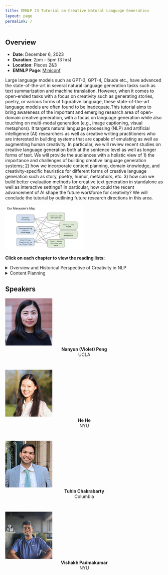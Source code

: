 ```yaml
---
title: EMNLP 23 Tutorial on Creative Natural Language Generation
layout: page
permalink: /
---
```


## Overview

- **Date**: December 6, 2023
- **Duration**: 2pm - 5pm (3 hrs)
- **Location**: Pisces 2&3
- **EMNLP Page**: [Miniconf](https://virtual2023.emnlp.org/tutorial_t6.html)

Large language models such as GPT-3, GPT-4, Claude etc., have advanced the state-of-the-art in several natural language generation tasks such as text summarization and machine translation. However, when it comes to open-ended tasks with a focus on creativity such as generating stories, poetry, or various forms of figurative language, these state-of-the-art language models are often found to be inadequate.This tutorial aims to bring awareness of the important and emerging research area of open-domain creative generation, with a focus on language generation while also touching on multi-modal generation (e.g., image captioning, visual metaphors). It targets natural language processing (NLP) and artificial intelligence (AI) researchers as well as creative writing practitioners who are interested in building systems that are capable of emulating as well as augmenting human creativity. In particular, we will review recent studies on creative language generation both at the sentence level as well as longer forms of text. We will provide the audiences with a holistic view of 1) the importance and challenges of building creative language generation systems; 2) how we incorporate content planning, domain knowledge, and creativity-specific heuristics for different forms of creative language generation such as story, poetry, humor, metaphors, etc. 3) how can we build better evaluation methods for creative text generation in standalone as well as interactive settings? In particular, how could the recent advancement of AI shape the future workforce for creativity? We will conclude the tutorial by outlining future research directions in this area.

<div><img class="avatar-img" width=250 src="images/map.png"></a></div>

**Click on each chapter to view the reading lists:** 
<details>
<summary>Overview and Historical Perspective of Creativity in NLP</summary>
<br>
TALESPIN <br>
Poetics
</details>
<details>
<summary>Content Planning</summary>
<br>
Aristotelian Rescoring
</details>


## Speakers

<div class="col-md-4">
    <div class="profile height150">
        <div><a href="https://vnpeng.net/"><img class="avatar-img" width=150 src="images/violet-profile.png"></a></div>
        <div style="margin-bottom:40px"><center><b>Nanyun (Violet) Peng</b><br>UCLA</center></div>
    </div>
</div>
<div class="col-md-4">
    <div class="profile height150">
        <div><a href="https://hhexiy.github.io"><img class="avatar-img" width=150 src="images/hehe-profile.png"> </a></div>
        <div style="margin-bottom:40px"><center><b>He He</b><br>NYU</center></div>
    </div>
</div>
<div class="col-md-4">
    <div class="profile height150">
        <div><a href="https://tuhinjubcse.github.io/"><img class="avatar-img" width=150 src="images/tuhin-profile.png"></a></div>
        <div style="margin-bottom:40px"><center><b>Tuhin Chakrabarty</b><br>Columbia</center></div>
    </div>
</div>
<div class="col-md-4">
    <div class="profile height150">
        <div><a href="http://vishakhpk.github.io"><img class="avatar-img" width=150 src="images/vishakh-profile.jpeg"></a></div>
        <div style="margin-bottom:40px"><center><b>Vishakh Padmakumar</b><br>NYU</center></div>
    </div>
</div>
